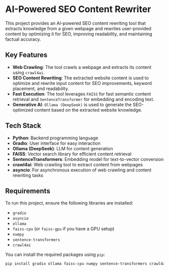 # AI-Powered SEO Content Rewriter

This project provides an AI-powered SEO content rewriting tool that extracts knowledge from a given webpage and rewrites user-provided content by optimizing it for SEO, improving readability, and maintaining factual accuracy.

## Key Features
- **Web Crawling**: The tool crawls a webpage and extracts its content using `crawl4ai`.
- **SEO Content Rewriting**: The extracted website content is used to optimize and rewrite input content for SEO improvements, keyword placement, and readability.
- **Fast Execution**: The tool leverages `FAISS` for fast semantic content retrieval and `SentenceTransformer` for embedding and encoding text.
- **Generative AI**: `Ollama (DeepSeek)` is used to generate the SEO-optimized content based on the extracted website knowledge.

## Tech Stack
- **Python**: Backend programming language
- **Gradio**: User interface for easy interaction
- **Ollama (DeepSeek)**: LLM for content generation
- **FAISS**: Vector search library for efficient content retrieval
- **SentenceTransformers**: Embedding model for text-to-vector conversion
- **crawl4ai**: Web crawling tool to extract content from webpages
- **asyncio**: For asynchronous execution of web crawling and content rewriting tasks

## Requirements
To run this project, ensure the following libraries are installed:

- `gradio`
- `asyncio`
- `ollama`
- `faiss-cpu` (or `faiss-gpu` if you have a GPU setup)
- `numpy`
- `sentence-transformers`
- `crawl4ai`

You can install the required packages using `pip`:

```bash
pip install gradio ollama faiss-cpu numpy sentence-transformers crawl4ai
